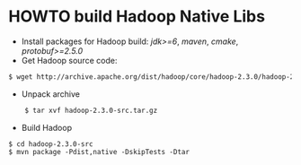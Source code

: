 HOWTO build Hadoop Native Libs
==============================
+ Install packages for Hadoop build: *jdk>=6*, *maven*, *cmake*, *protobuf>=2.5.0*
+ Get Hadoop source code:
```bash
$ wget http://archive.apache.org/dist/hadoop/core/hadoop-2.3.0/hadoop-2.3.0-src.tar.gz
```
+ Unpack archive
```bash
    $ tar xvf hadoop-2.3.0-src.tar.gz
```
+ Build Hadoop
```
$ cd hadoop-2.3.0-src
$ mvn package -Pdist,native -DskipTests -Dtar
```
